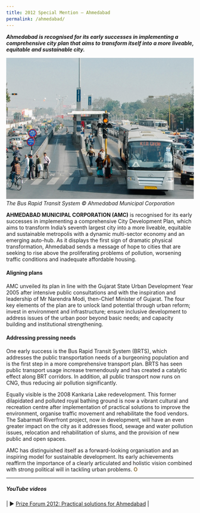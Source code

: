 ```yaml
---
title: 2012 Special Mention — Ahmedabad
permalink: /ahmedabad/
---
```


***Ahmedabad is recognised for its early successes in implementing a comprehensive city plan that aims to transform itself into a more liveable, equitable and sustainable city.***

![Ahmedabad](/images/special-mentions/ahmedabad.jpg)*The Bus Rapid Transit System © Ahmedabad Municipal Corporation*

**AHMEDABAD MUNICIPAL CORPORATION (AMC)** is recognised for its early successes in implementing a comprehensive City Development Plan, which aims to transform India’s seventh largest city into a more liveable, equitable and sustainable metropolis with a dynamic multi-sector economy and an emerging auto-hub. As it displays the first sign of dramatic physical transformation, Ahmedabad sends a message of hope to cities that are seeking to rise above the proliferating problems of pollution, worsening traffic conditions and inadequate affordable housing.

#### **Aligning plans**

AMC unveiled its plan in line with the Gujarat State Urban Development Year 2005 after intensive public consultations and with the inspiration and leadership of Mr Narendra Modi, then-Chief Minister of Gujarat. The four key elements of the plan are to unlock land potential through urban reform; invest in environment and infrastructure; ensure inclusive development to address issues of the urban poor beyond basic needs; and capacity building and institutional strengthening.

#### **Addressing pressing needs**

One early success is the Bus Rapid Transit System (BRTS), which addresses the public transportation needs of a burgeoning population and is the first step in a more comprehensive transport plan. BRTS has seen public transport usage increase tremendously and has created a catalytic effect along BRT corridors. In addition, all public transport now runs on CNG, thus reducing air pollution significantly. 

Equally visible is the 2008 Kankaria Lake redevelopment. This former dilapidated and polluted royal bathing ground is now a vibrant cultural and recreation centre after implementation of practical solutions to improve the environment, organise traffic movement and rehabilitate the food vendors. The Sabarmati Riverfront project, now in development, will have an even greater impact on the city as it addresses flood, sewage and water pollution issues, relocation and rehabilitation of slums, and the provision of new public and open spaces.

AMC has distinguished itself as a forward-looking organisation and an inspiring model for sustainable development. Its early achievements reaffirm the importance of a clearly articulated and holistic vision combined with strong political will in tackling urban problems. **<font color="#967942">O</font>**

---

##### **YouTube videos**

| ▶️ [Prize Forum 2012: Practical solutions for Ahmedabad](https://youtu.be/AE4GNk6Ja-s) |
